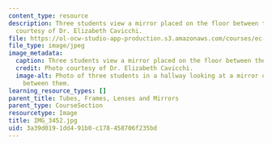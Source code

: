 ```yaml
---
content_type: resource
description: Three students view a mirror placed on the floor between them. Photo
  courtesy of Dr. Elizabeth Cavicchi.
file: https://ol-ocw-studio-app-production.s3.amazonaws.com/courses/ec-050-recreate-experiments-from-history-inform-the-future-from-the-past-galileo-january-iap-2010/3a39d0191dd491b0c178458706f235bd_IMG_3452.jpg
file_type: image/jpeg
image_metadata:
  caption: Three students view a mirror placed on the floor between them.
  credit: Photo courtesy of Dr. Elizabeth Cavicchi.
  image-alt: Photo of three students in a hallway looking at a mirror on the floor
    between them.
learning_resource_types: []
parent_title: Tubes, Frames, Lenses and Mirrors
parent_type: CourseSection
resourcetype: Image
title: IMG_3452.jpg
uid: 3a39d019-1dd4-91b0-c178-458706f235bd
---
```

